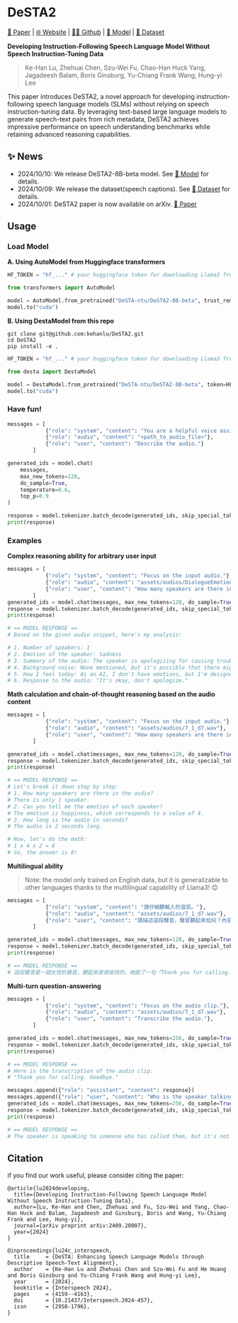 # DeSTA2

[📑 Paper](https://arxiv.org/pdf/2409.20007) | [🌐 Website](https://kehanlu.github.io/DeSTA2/) | [👩‍💻 Github](https://github.com/kehanlu/DeSTA2) | [🤗 Model](https://huggingface.co/DeSTA-ntu/DeSTA2-8B-beta) | [🤗 Dataset](https://huggingface.co/datasets/DeSTA-ntu/DeSTA2-Llama3-8B-Instruct)

**Developing Instruction-Following Speech Language Model Without Speech Instruction-Tuning Data**

> Ke-Han Lu, Zhehuai Chen, Szu-Wei Fu, Chao-Han Huck Yang, Jagadeesh Balam, Boris Ginsburg, Yu-Chiang Frank Wang, Hung-yi Lee

This paper introduces DeSTA2, a novel approach for developing instruction-following speech language models (SLMs) without relying on speech instruction-tuning data. By leveraging text-based large language models to generate speech-text pairs from rich metadata, DeSTA2 achieves impressive performance on speech understanding benchmarks while retaining advanced reasoning capabilities.


## ✨ News

- 2024/10/10: We release DeSTA2-8B-beta model. See [🤗 Model](https://huggingface.co/DeSTA-ntu/DeSTA2-8B-beta) for details.
- 2024/10/09: We release the dataset(speech captions). See [🤗 Dataset](https://huggingface.co/datasets/DeSTA-ntu/DeSTA2-Llama3-8B-Instruct) for details.
- 2024/10/01: DeSTA2 paper is now available on arXiv. [📑 Paper](https://arxiv.org/pdf/2409.20007)


## Usage

### Load Model

**A. Using AutoModel from Huggingface transformers**

```python
HF_TOKEN = "hf_..." # your huggingface token for downloading Llama3 from official Meta repo

from transformers import AutoModel

model = AutoModel.from_pretrained("DeSTA-ntu/DeSTA2-8B-beta", trust_remote_code=True, token=HF_TOKEN)
model.to("cuda")
```

**B. Using DestaModel from this repo**

```
git clone git@github.com:kehanlu/DeSTA2.git
cd DeSTA2
pip install -e .
```

```python
HF_TOKEN = "hf_..." # your huggingface token for downloading Llama3 from official Meta repo

from desta import DestaModel

model = DestaModel.from_pretrained("DeSTA-ntu/DeSTA2-8B-beta", token=HF_TOKEN)
model.to("cuda")
```



### Have fun!

```python
messages = [
            {"role": "system", "content": "You are a helpful voice assistant."},
            {"role": "audio", "content": "<path_to_audio_file>"},
            {"role": "user", "content": "Describe the audio."}
        ]

generated_ids = model.chat(
    messages, 
    max_new_tokens=128, 
    do_sample=True, 
    temperature=0.6, 
    top_p=0.9
)

response = model.tokenizer.batch_decode(generated_ids, skip_special_tokens=True)[0]
print(response)
```


### Examples

**Complex reasoning ability for arbitrary user input**
```python
messages = [
            {"role": "system", "content": "Focus on the input audio."},
            {"role": "audio", "content": "assets/audios/DialogueEmotionClassification_DailyTalk_0196_7_1_d756.wav"},
            {"role": "user", "content": "How many speakers are there in the audio? Can you tell me the emotion of each speaker? Can you also provide a brief summary of the audio? Is there any background noise? How do you feel today? Can you give me a response to the audio?"},
        ]
generated_ids = model.chat(messages, max_new_tokens=128, do_sample=True, temperature=0.6, top_p=0.9)
response = model.tokenizer.batch_decode(generated_ids, skip_special_tokens=True)[0]
print(response)

# == MODEL RESPONSE ==
# Based on the given audio snippet, here's my analysis:

# 1. Number of speakers: 1
# 2. Emotion of the speaker: Sadness
# 3. Summary of the audio: The speaker is apologizing for causing trouble, indicating a sense of regret and remorse.
# 4. Background noise: None mentioned, but it's possible that there might be some ambient noise that's not audible from the snippet.
# 5. How I feel today: As an AI, I don't have emotions, but I'm designed to provide a neutral and objective analysis.
# 6. Response to the audio: "It's okay, don't apologize."
```

**Math calculation and chain-of-thought reasoning based on the audio content**
```python
messages = [
            {"role": "system", "content": "Focus on the input audio."},
            {"role": "audio", "content": "assets/audios/7_1_d7.wav"},
            {"role": "user", "content": "How many speakers are there in the audio?\nCan you tell me the emotion of each speaker?(sad=1, angry=2, neutral=3, happy=4)?\nHow long is the audio in seconds? \n\nDo the math multiply the numbers from above 3 questions. Think step by step."},
        ]

generated_ids = model.chat(messages, max_new_tokens=128, do_sample=True, temperature=0.6, top_p=0.9)
response = model.tokenizer.batch_decode(generated_ids, skip_special_tokens=True)[0]
print(response)

# == MODEL RESPONSE ==
# Let's break it down step by step:
# 1. How many speakers are there in the audio?
# There is only 1 speaker.
# 2. Can you tell me the emotion of each speaker?
# The emotion is happiness, which corresponds to a value of 4.
# 3. How long is the audio in seconds?
# The audio is 2 seconds long.

# Now, let's do the math:
# 1 x 4 x 2 = 8
# So, the answer is 8!
```

**Multilingual ability**
> Note: the model only trained on English data, but it is generalizable to other languages thanks to the multilingual capability of Llama3! 😊

```python
messages = [
            {"role": "system", "content": "請仔細聽輸入的音訊。"},
            {"role": "audio", "content": "assets/audios/7_1_d7.wav"},
            {"role": "user", "content": "請描述這段聲音，聲音聽起來如何？內容說了什麼？\n以中文回答。"},
        ]

generated_ids = model.chat(messages, max_new_tokens=128, do_sample=True, temperature=0.6, top_p=0.9)
response = model.tokenizer.batch_decode(generated_ids, skip_special_tokens=True)[0]
print(response)

# == MODEL RESPONSE ==
# 這段聲音是一個女性的聲音，聽起來是很愉快的。她說了一句「Thank you for calling. Goodbye」，語氣溫柔、柔和，沒有任何激動或激情的感覺。整個聲音聽起來很平靜、很自然，沒有任何明顯的感覺或情感色彩。
```

**Multi-turn question-answering**
```python
messages = [
            {"role": "system", "content": "Focus on the audio clip."},
            {"role": "audio", "content": "assets/audios/7_1_d7.wav"},
            {"role": "user", "content": "Transcribe the audio."},
        ]

generated_ids = model.chat(messages, max_new_tokens=256, do_sample=True, temperature=0.6, top_p=0.9)
response = model.tokenizer.batch_decode(generated_ids, skip_special_tokens=True)[0]
print(response)

# == MODEL RESPONSE ==
# Here is the transcription of the audio clip:
# "Thank you for calling. Goodbye."

messages.append({"role": "assistant", "content": response})
messages.append({"role": "user", "content": "Who is the speaker talking to?"})
generated_ids = model.chat(messages, max_new_tokens=256, do_sample=True, temperature=0.6, top_p=0.9)
response = model.tokenizer.batch_decode(generated_ids, skip_special_tokens=True)[0]
print(response)

# == MODEL RESPONSE ==
# The speaker is speaking to someone who has called them, but it's not specified who that person is. The conversation appears to be a brief and abrupt goodbye, suggesting that the speaker may not have had a conversation with the caller or may have been interrupted.
```

## Citation

if you find our work useful, please consider citing the paper:

```
@article{lu2024developing,
  title={Developing Instruction-Following Speech Language Model Without Speech Instruction-Tuning Data},
  author={Lu, Ke-Han and Chen, Zhehuai and Fu, Szu-Wei and Yang, Chao-Han Huck and Balam, Jagadeesh and Ginsburg, Boris and Wang, Yu-Chiang Frank and Lee, Hung-yi},
  journal={arXiv preprint arXiv:2409.20007},
  year={2024}
}

@inproceedings{lu24c_interspeech,
  title     = {DeSTA: Enhancing Speech Language Models through Descriptive Speech-Text Alignment},
  author    = {Ke-Han Lu and Zhehuai Chen and Szu-Wei Fu and He Huang and Boris Ginsburg and Yu-Chiang Frank Wang and Hung-yi Lee},
  year      = {2024},
  booktitle = {Interspeech 2024},
  pages     = {4159--4163},
  doi       = {10.21437/Interspeech.2024-457},
  issn      = {2958-1796},
}
```